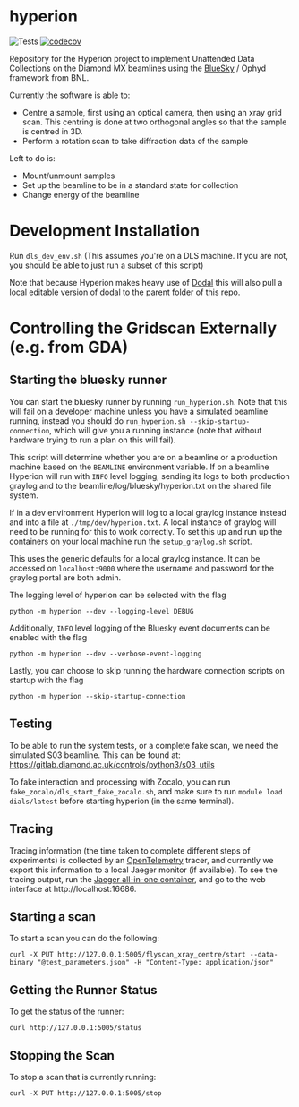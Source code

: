 # hyperion
![Tests](https://github.com/DiamondLightSource/hyperion/actions/workflows/code.yml/badge.svg) [![codecov](https://codecov.io/gh/DiamondLightSource/hyperion/branch/main/graph/badge.svg?token=00Ww81MHe8)](https://codecov.io/gh/DiamondLightSource/hyperion)

Repository for the Hyperion project to implement Unattended Data Collections on the Diamond MX beamlines using the [BlueSky](https://nsls-ii.github.io/bluesky/) / Ophyd framework from BNL. 

Currently the software is able to:
* Centre a sample, first using an optical camera, then using an xray grid scan. This centring is done at two orthogonal angles so that the sample is centred in 3D.
* Perform a rotation scan to take diffraction data of the sample

Left to do is:
* Mount/unmount samples
* Set up the beamline to be in a standard state for collection
* Change energy of the beamline

Development Installation
=================

Run `dls_dev_env.sh` (This assumes you're on a DLS machine. If you are not, you should be able to just run a subset of this script)

Note that because Hyperion makes heavy use of [Dodal](https://github.com/DiamondLightSource/dodal) this will also pull a local editable version of dodal to the parent folder of this repo.

Controlling the Gridscan Externally (e.g. from GDA)
=====================

Starting the bluesky runner
-------------------------
You can start the bluesky runner by running `run_hyperion.sh`. Note that this will fail on a developer machine unless you have a simulated beamline running, instead you should do `run_hyperion.sh --skip-startup-connection`, which will give you a running instance (note that without hardware trying to run a plan on this will fail).

This script will determine whether you are on a beamline or a production machine based on the `BEAMLINE` environment variable.  If on a beamline Hyperion will run with `INFO` level logging, sending its logs to both production graylog and to the beamline/log/bluesky/hyperion.txt on the shared file system.

If in a dev environment Hyperion will log to a local graylog instance instead and into a file at `./tmp/dev/hyperion.txt`. A local instance of graylog will need to be running for this to work correctly. To set this up and run up the containers on your local machine run the `setup_graylog.sh` script.

This uses the generic defaults for a local graylog instance. It can be accessed on `localhost:9000` where the username and password for the graylog portal are both admin.

The logging level of hyperion can be selected with the flag
```
python -m hyperion --dev --logging-level DEBUG
```

Additionally, `INFO` level logging of the Bluesky event documents can be enabled with the flag
```
python -m hyperion --dev --verbose-event-logging
```

Lastly, you can choose to skip running the hardware connection scripts on startup with the flag
```
python -m hyperion --skip-startup-connection
```

Testing
--------------
To be able to run the system tests, or a complete fake scan, we need the simulated S03 beamline. This can be found at: https://gitlab.diamond.ac.uk/controls/python3/s03_utils

To fake interaction and processing with Zocalo, you can run `fake_zocalo/dls_start_fake_zocalo.sh`, and make sure to run `module load dials/latest` before starting hyperion (in the same terminal).

Tracing
--------------

Tracing information (the time taken to complete different steps of experiments) is collected by an [OpenTelemetry](https://opentelemetry.io/) tracer, and currently we export this information to a local Jaeger monitor (if available). To see the tracing output, run the [Jaeger all-in-one container](https://www.jaegertracing.io/docs/1.6/getting-started/), and go to the web interface at http://localhost:16686. 


Starting a scan
--------------

To start a scan you can do the following:
```
curl -X PUT http://127.0.0.1:5005/flyscan_xray_centre/start --data-binary "@test_parameters.json" -H "Content-Type: application/json"
```

Getting the Runner Status
------------------------

To get the status of the runner:
```
curl http://127.0.0.1:5005/status
```

Stopping the Scan
-----------------

To stop a scan that is currently running:
```
curl -X PUT http://127.0.0.1:5005/stop

```

